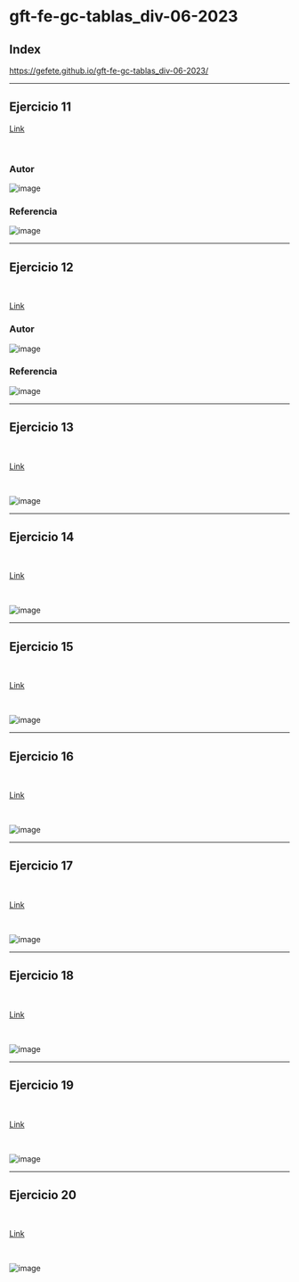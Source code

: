 # gft-fe-gc-tablas_div-06-2023
## Index

https://gefete.github.io/gft-fe-gc-tablas_div-06-2023/
<hr>

## Ejercicio 11

<a href="https://gefete.github.io/gft-fe-gc-tablas_div-06-2023/deportes/donde2.html" target="_blank">Link</a>

<br>

### Autor
![image](https://github.com/Gefete/gft-fe-gc-tablas_div-06-2023/assets/84667512/44045a60-c305-474a-90c0-27b4ce495fca)

### Referencia
![image](https://github.com/Gefete/gft-fe-gc-tablas_div-06-2023/assets/84667512/00e4500e-cf56-4735-a05c-0028cdc49809)

<hr>

## Ejercicio 12
<br> 

<a href="https://gefete.github.io/gft-fe-gc-tablas_div-06-2023/deportes/instalaciones.html" target="_blank">Link</a>

### Autor
![image](https://github.com/Gefete/gft-fe-gc-tablas_div-06-2023/assets/84667512/80b15611-5bfb-4256-af40-9b93aeb62409)

### Referencia
![image](https://github.com/Gefete/gft-fe-gc-tablas_div-06-2023/assets/84667512/3a731090-b495-4015-9ed6-7bf055966a74)

<hr>


## Ejercicio 13

<br> 


<a href="https://gefete.github.io/gft-fe-gc-tablas_div-06-2023/ejercicio13/ejercicio13.html" target="_blank">Link</a>

<br> 

![image](https://github.com/Gefete/gft-fe-gc-tablas_div-06-2023/assets/84667512/a7c01c5c-0c86-46a2-b8af-6ba82e61db1f)

<hr> 

## Ejercicio 14

<br> 

<a href="https://gefete.github.io/gft-fe-gc-tablas_div-06-2023/ejercicio14/ejercicio14.html" target="_blank">Link</a>


<br>

![image](https://github.com/Gefete/gft-fe-gc-tablas_div-06-2023/assets/84667512/071d695b-36bf-494a-9340-bd0287f58348)

 <hr> 
 
## Ejercicio 15

 <br> 
 
 <a href="https://gefete.github.io/gft-fe-gc-tablas_div-06-2023/ejercicio15/ejercicio15.html" target="_blank">Link</a>


 <br> 
 
![image](https://github.com/Gefete/gft-fe-gc-tablas_div-06-2023/assets/84667512/7728dc33-bb1a-40ef-bbc2-a00239d85182)

 <hr>
 
## Ejercicio 16

<br>

<a href="https://gefete.github.io/gft-fe-gc-tablas_div-06-2023/ejercicio16/ejercicio16.html" target="_blank">Link</a>

 <br> 
 
![image](https://github.com/Gefete/gft-fe-gc-tablas_div-06-2023/assets/84667512/b7be0319-1e4d-4d6a-b654-b4d64b410495)

 <hr> 
 
## Ejercicio 17

 <br> 
 
 <a href="https://gefete.github.io/gft-fe-gc-tablas_div-06-2023/ejercicio17/ejercicio17.html" target="_blank">Link</a>

 <br> 
 
![image](https://github.com/Gefete/gft-fe-gc-tablas_div-06-2023/assets/84667512/b82fe1c2-0cf1-4420-a2e1-3ae9f1e2470d)

 <hr> 
 
## Ejercicio 18

 <br> 
 
  <a href="https://gefete.github.io/gft-fe-gc-tablas_div-06-2023/ejercicio18/ejercicio18.html" target="_blank">Link</a>

 <br> 
 
![image](https://github.com/Gefete/gft-fe-gc-tablas_div-06-2023/assets/84667512/06f0d859-2a9f-45e5-8100-f2e1eb2d4373)

 <hr> 
 
## Ejercicio 19

 <br> 
 
 <a href="https://gefete.github.io/gft-fe-gc-tablas_div-06-2023/ejercicio19/ejercicio19.html" target="_blank">Link</a>


 <br> 
 
![image](https://github.com/Gefete/gft-fe-gc-tablas_div-06-2023/assets/84667512/646c0543-2bbd-4ddd-a0ce-4e4dfd33179e)

 <hr> 
 
## Ejercicio 20

 <br> 
 
 <a href="https://gefete.github.io/gft-fe-gc-tablas_div-06-2023/ejercicio20/ejercicio20.html" target="_blank">Link</a>


 <br> 
 
![image](https://github.com/Gefete/gft-fe-gc-tablas_div-06-2023/assets/84667512/740e991d-f58f-47f2-9457-3220e9ae0a28)
